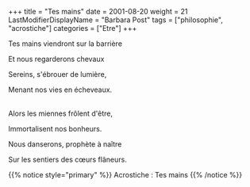 +++
title = "Tes mains"
date = 2001-08-20
weight = 21
LastModifierDisplayName = "Barbara Post"
tags = ["philosophie", "acrostiche"]
categories = ["Etre"]
+++

Tes mains viendront sur la barrière

Et nous regarderons chevaux

Sereins, s'ébrouer de lumière,

Menant nos vies en écheveaux.

 \
Alors les miennes frôlent d'être,

Immortalisent nos bonheurs.

Nous danserons, prophète à naître

Sur les sentiers des cœurs flâneurs.

{{% notice style="primary" %}}
Acrostiche : Tes mains
{{% /notice %}}

